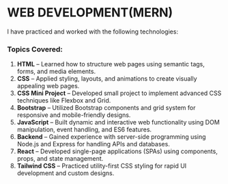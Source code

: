 # WEB DEVELOPMENT(MERN)

I have practiced and worked with the following technologies:

### Topics Covered:
1. **HTML** – Learned how to structure web pages using semantic tags, forms, and media elements.
2. **CSS** – Applied styling, layouts, and animations to create visually appealing web pages.
3. **CSS Mini Project** – Developed small project to implement advanced CSS techniques like Flexbox and Grid.
4. **Bootstrap** – Utilized Bootstrap components and grid system for responsive and mobile-friendly designs.
5. **JavaScript** – Built dynamic and interactive web functionality using DOM manipulation, event handling, and ES6 features.
6. **Backend** – Gained experience with server-side programming using Node.js and Express for handling APIs and databases.
7. **React** – Developed single-page applications (SPAs) using components, props, and state management.
8. **Tailwind CSS** – Practiced utility-first CSS styling for rapid UI development and custom designs.

